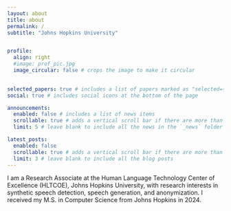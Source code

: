 ```yaml
---
layout: about
title: about
permalink: /
subtitle: "Johns Hopkins University"


profile:
  align: right
  #image: prof_pic.jpg
  image_circular: false # crops the image to make it circular

 
selected_papers: true # includes a list of papers marked as "selected={true}"
social: true # includes social icons at the bottom of the page

announcements:
  enabled: false # includes a list of news items
  scrollable: true # adds a vertical scroll bar if there are more than 3 news items
  limit: 5 # leave blank to include all the news in the `_news` folder

latest_posts:
  enabled: false
  scrollable: true # adds a vertical scroll bar if there are more than 3 new posts items
  limit: 3 # leave blank to include all the blog posts
---
```

I am a Research Associate at the Human Language Technology Center of Excellence (HLTCOE), Johns Hopkins University, with research interests in synthetic speech detection, speech generation, and anonymization. I received my M.S. in Computer Science from Johns Hopkins in 2024.
